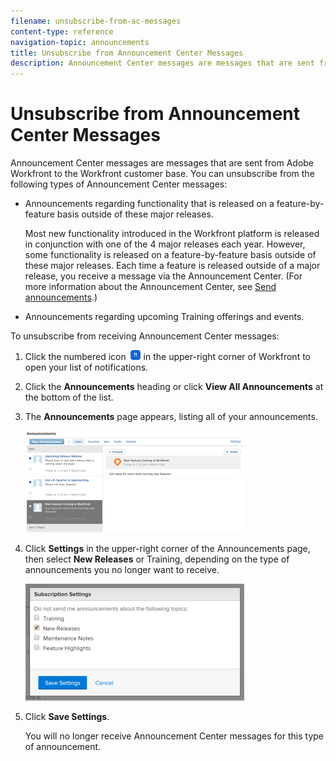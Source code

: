 ```yaml
---
filename: unsubscribe-from-ac-messages
content-type: reference
navigation-topic: announcements
title: Unsubscribe from Announcement Center Messages
description: Announcement Center messages are messages that are sent from Adobe Workfront to the Workfront customer base. You can unsubscribe from the following types of Announcement Center messages - EDIT ME.
---
```


# Unsubscribe from Announcement Center Messages

Announcement Center messages are messages that are sent from Adobe Workfront to the Workfront customer base. You can unsubscribe from the following types of Announcement Center messages:

* Announcements regarding functionality that is released on a feature-by-feature basis outside of these major releases.

  Most new functionality introduced in the Workfront platform is released in conjunction with one of the 4 major releases each year. However, some functionality is released on a feature-by-feature basis outside of these major releases. Each time a feature is released outside of a major release, you receive a message via the Announcement Center. (For more information about the Announcement Center, see [Send announcements](../../administration-and-setup/get-started-wf-administration/view-send-announcements.md).)

* Announcements regarding upcoming Training offerings and events.

To unsubscribe from receiving Announcement Center messages:

1. Click the numbered icon ![](assets/notifications-icon-jewel.jpg) in the upper-right corner of Workfront to open your list of notifications.
1. Click the **Announcements**&nbsp;heading or click **View All Announcements** at the bottom of the list.  

1. The **Announcements** page appears, listing all of your announcements.

   ![](assets/4-350x163.png)

1. Click **Settings** in the upper-right corner of the Announcements page, then select **New Releases** or Training, depending on the type of announcements you no longer want to receive.

   ![](assets/announcementcenter-settings-350x187.png)

1. Click **Save Settings**.

   You will no longer receive Announcement Center messages for this type of announcement.

